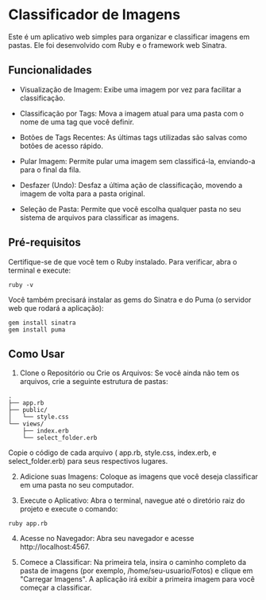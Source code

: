 # Classificador de Imagens

Este é um aplicativo web simples para organizar e classificar imagens em pastas. Ele foi desenvolvido com Ruby e o framework web Sinatra.

## Funcionalidades
- Visualização de Imagem: Exibe uma imagem por vez para facilitar a classificação.

- Classificação por Tags: Mova a imagem atual para uma pasta com o nome de uma tag que você definir.

- Botões de Tags Recentes: As últimas tags utilizadas são salvas como botões de acesso rápido.

- Pular Imagem: Permite pular uma imagem sem classificá-la, enviando-a para o final da fila.

- Desfazer (Undo): Desfaz a última ação de classificação, movendo a imagem de volta para a pasta original.

- Seleção de Pasta: Permite que você escolha qualquer pasta no seu sistema de arquivos para classificar as imagens.

## Pré-requisitos
Certifique-se de que você tem o Ruby instalado. Para verificar, abra o terminal e execute:

```
ruby -v 
```

Você também precisará instalar as gems do Sinatra e do Puma (o servidor web que rodará a aplicação):

```
gem install sinatra
gem install puma
```

## Como Usar

1. Clone o Repositório ou Crie os Arquivos: Se você ainda não tem os arquivos, crie a seguinte estrutura de pastas:

```
.
├── app.rb
├── public/
│   └── style.css
└── views/
    ├── index.erb
    └── select_folder.erb
```

Copie o código de cada arquivo ( app.rb, style.css, index.erb, e select_folder.erb) para seus respectivos lugares.

2. Adicione suas Imagens: Coloque as imagens que você deseja classificar em uma pasta no seu computador.

3. Execute o Aplicativo: Abra o terminal, navegue até o diretório raiz do projeto e execute o comando:

```
ruby app.rb
```

4. Acesse no Navegador: Abra seu navegador e acesse http://localhost:4567.

5. Comece a Classificar: Na primeira tela, insira o caminho completo da pasta de imagens (por exemplo, /home/seu-usuario/Fotos) e clique em "Carregar Imagens". A aplicação irá exibir a primeira imagem para você começar a classificar.

